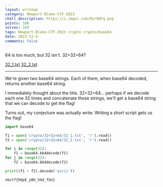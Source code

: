 ```yaml
---
layout: writeup
category: Newport-Blake-CTF-2023
chall_description: https://i.imgur.com/Ryr9QFq.png
points: 100
solves: 164
tags: Newport-Blake-CTF-2023 crypto crypto/base64
date: 2023-12-4
comments: false
---
```


64 is too much, but 32 isn't. 32+32=64?  

[32_1.txt](https://github.com/Nightxade/ctf-writeups/blob/master/assets/CTFs/Newport-Blake-CTF-2023/crypto/32_1.txt) [32_2.txt](https://github.com/Nightxade/ctf-writeups/blob/master/assets/CTFs/Newport-Blake-CTF-2023/crypto/32_2.txt)  

---

We're given two base64 strings. Each of them, when base64 decoded, returns another base64 string.  

I immediately thought about the title. 32+32=64... perhaps if we decode each one 32 times and concatenate those strings, we'll get a base64 string that we can decode to get the flag!  

Turns out, my conjecture was actually write. Writing a short script gets us the flag!  

```py
import base64

f1 = open('crypto/32+32=64/32_1.txt', 'r').read()
f2 = open('crypto/32+32=64/32_2.txt', 'r').read()

for i in range(32):
    f1 = base64.b64decode(f1)
for j in range(32):
    f2 = base64.b64decode(f2)

print((f1 + f2).decode('ascii'))
```

    nbctf{h0pE_y0U_h4d_fUn}